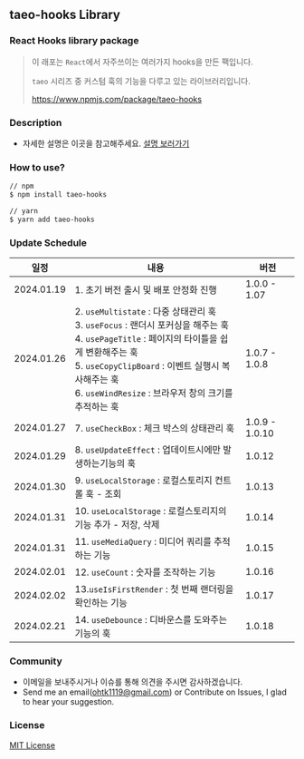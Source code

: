 ## taeo-hooks Library

### React Hooks library package

> 이 래포는 `React`에서 자주쓰이는 여러가지 hooks을 만든 팩입니다.
>
> `taeo` 시리즈 중 커스텀 훅의 기능을 다루고 있는 라이브러리입니다.
>
> https://www.npmjs.com/package/taeo-hooks

### Description

- 자세한 설명은 이곳을 참고해주세요. [설명 보러가기](https://taeo.gitbook.io/taeo/taeo-hooks)

### How to use?

```bash
// npm
$ npm install taeo-hooks

// yarn
$ yarn add taeo-hooks
```

### Update Schedule

| 일정       | 내용                                                                                                                                                                                                                                                                   | 버전           |
| ---------- | ---------------------------------------------------------------------------------------------------------------------------------------------------------------------------------------------------------------------------------------------------------------------- | -------------- |
| 2024.01.19 | 1. 초기 버전 출시 및 배포 안정화 진행                                                                                                                                                                                                                                  | 1.0.0 - 1.07   |
| 2024.01.26 | 2. `useMultistate` : 다중 상태관리 훅<br />3. `useFocus` : 랜더시 포커싱을 해주는 훅<br />4. `usePageTitle` : 페이지의 타이틀을 쉽게 변환해주는 훅<br />5. `useCopyClipBoard` : 이벤트 실행시 복사해주는 훅<br />6. `useWindResize` : 브라우저 창의 크기를 추적하는 훅 | 1.0.7 - 1.0.8  |
| 2024.01.27 | 7. `useCheckBox` : 체크 박스의 상태관리 훅                                                                                                                                                                                                                             | 1.0.9 - 1.0.10 |
| 2024.01.29 | 8. `useUpdateEffect` : 업데이트시에만 발생하는기능의 훅                                                                                                                                                                                                                | 1.0.12         |
| 2024.01.30 | 9. `useLocalStorage` : 로컬스토리지 컨트롤 훅 - 조회                                                                                                                                                                                                                   | 1.0.13         |
| 2024.01.31 | 10. `useLocalStorage` : 로컬스토리지의 기능 추가 - 저장, 삭제                                                                                                                                                                                                          | 1.0.14         |
| 2024.01.31 | 11. `useMediaQuery` : 미디어 쿼리를 추적하는 기능                                                                                                                                                                                                                      | 1.0.15         |
| 2024.02.01 | 12. `useCount` : 숫자를 조작하는 기능                                                                                                                                                                                                                                  | 1.0.16         |
| 2024.02.02 | 13.`useIsFirstRender` : 첫 번째 랜더링을 확인하는 기능                                                                                                                                                                                                                 | 1.0.17         |
| 2024.02.21 | 14. `useDebounce` : 디바운스를 도와주는 기능의 훅                                                                                                                                                                                                                      | 1.0.18         |

### Community

- 이메일을 보내주시거나 이슈를 통해 의견을 주시면 감사하겠습니다.
- Send me an email(ohtk1119@gmail.com) or Contribute on Issues, I glad to hear your suggestion.

### License

[MIT License](https://rmm5t.mit-license.org/)
